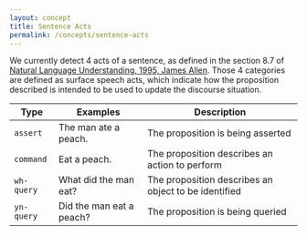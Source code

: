 ```yaml
---
layout: concept
title: Sentence Acts
permalink: /concepts/sentence-acts
---
```


We currently detect 4 acts of a sentence, as defined in the section 8.7 of <a target="_blank" href='ftp://ftp.cs.sjtu.edu.cn:990/lu-rz/natural%20language%20understanding%20book/1~9.pdf'>Natural Language Understanding, 1995, James Allen</a>.
Those 4 categories are defined as surface speech acts, which indicate how the proposition described is intended to be used to update the discourse situation.

| Type | Examples | Description |
| ---- | -------- | ----------- |
| `assert` | The man ate a peach. | The proposition is being asserted |
| `command` | Eat a peach. | The proposition describes an action to perform |
| `wh-query` | What did the man eat? | The proposition describes an object to be identified |
| `yn-query` | Did the man eat a peach? | The proposition is being queried |
